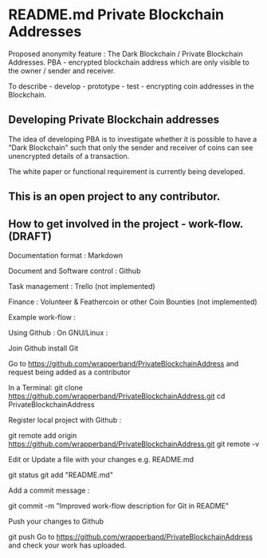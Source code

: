 README.md
Private Blockchain Addresses
============================
Proposed anonymity feature : The Dark Blockchain / Private Blockchain Addresses. 
PBA - encrypted blockchain address which are only visible to the owner / sender and receiver.

To describe - develop - prototype - test - encrypting coin addresses in the Blockchain.

Developing Private Blockchain addresses
---------------------------------------
The idea of developing PBA is to investigate whether it is possible to have a "Dark Blockchain" such that only the sender and receiver of coins can see unencrypted details of a transaction.

The white paper or functional requirement is currently being developed.

This is an open project to any contributor.
-------------------------------------------

How to get involved in the project - work-flow. (DRAFT)
-------------------------------------------------------

Documentation format : Markdown

Document and Software control : Github 

Task management : Trello (not implemented)

Finance : Volunteer & Feathercoin or other Coin Bounties (not implemented)

Example work-flow :

Using Github : On GNU/Linux :

 Join Github
 install Git

 Go to https://github.com/wrapperband/PrivateBlockchainAddress and request being added as a contributor

In a Terminal:
 git clone https://github.com/wrapperband/PrivateBlockchainAddress.git
 cd PrivateBlockchainAddress

Register local project with Github :
 
 git remote add origin https://github.com/wrapperband/PrivateBlockchainAddress.git
 git remote -v

Edit or Update a file with your changes e.g. README.md
 
 git status
 git add "README.md"

Add a commit message :

 git commit -m "Improved work-flow description for Git in README"

Push your changes to Github
 
 git push
 Go to https://github.com/wrapperband/PrivateBlockchainAddress and check your work has uploaded.

